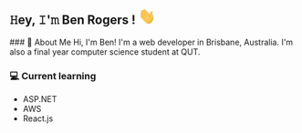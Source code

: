 <h2>𝙷ey, 𝙸'𝚖 Ben Rogers ! <img src="https://github.com/gabriel-TheCode/gabriel-TheCode/blob/master/gifs/Hi.gif" width="30px"></h2>
### 🚀 About Me
Hi, I'm Ben! I'm a web developer in Brisbane, Australia. I'm also a final year computer science student at QUT. 

### 💻 Current learning 
- ASP.NET
- AWS
- React.js
